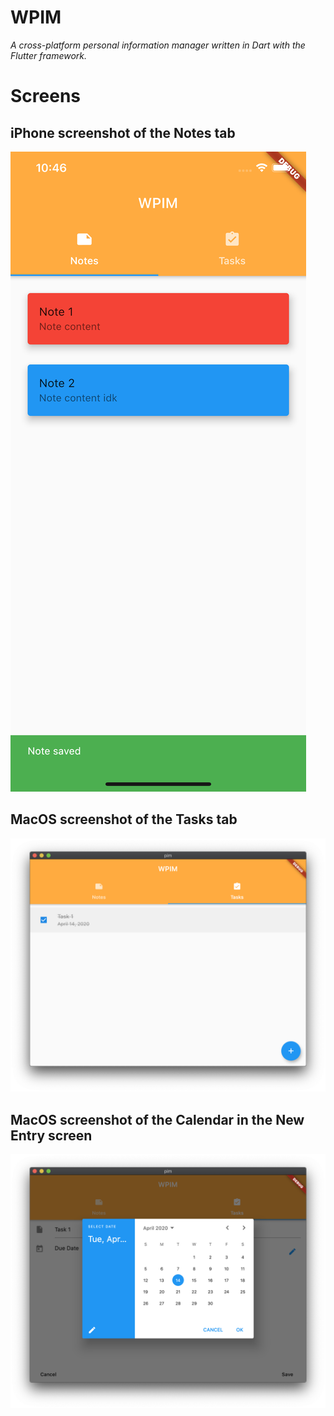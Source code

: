 # **WPIM**
*A cross-platform personal information manager written in Dart with the Flutter framework.*

# **Screens**

## iPhone screenshot of the Notes tab
![iPhone screenshot of Notes](screens/notesScreen.png)

## MacOS screenshot of the Tasks tab
![MacOS screenshot of Tasks](screens/finishedTaskScreen.png)

## MacOS screenshot of the Calendar in the New Entry screen
![MacOS calendar select](screens/taskCalendarScreen.png)
